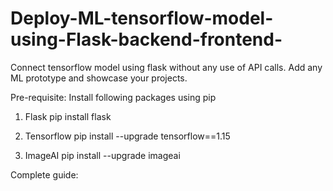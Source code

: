 # Deploy-ML-tensorflow-model-using-Flask-backend-frontend-
Connect tensorflow model using flask without any use of API calls. Add any ML prototype and showcase your projects.


Pre-requisite:
Install following packages using pip

1. Flask
pip install flask

2. Tensorflow
pip install --upgrade tensorflow==1.15

3. ImageAI
pip install --upgrade imageai

Complete guide:
